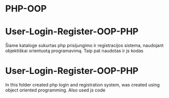 # PHP-OOP
# User-Login-Register-OOP-PHP
  
  Šiame kataloge sukurtas php prisijungimo ir registracijos sistema,
  naudojant objektiškai orientuotą programavimą. Taip pat naudotas ir js kodas 

  # User-Login-Register-OOP-PHP
  In this folder created php login and registration system,
  was created using object oriented programming. Also used js code
  
  
